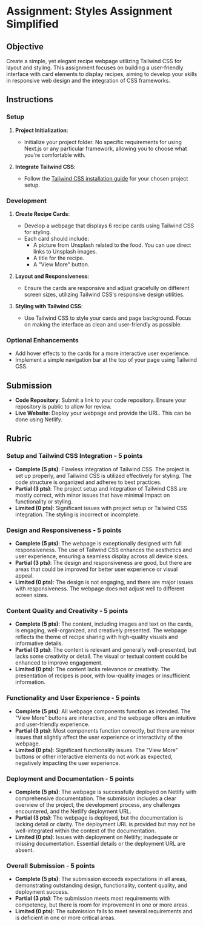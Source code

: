 # Assignment: Styles Assignment Simplified

## Objective

Create a simple, yet elegant recipe webpage utilizing Tailwind CSS for layout and styling. This assignment focuses on building a user-friendly interface with card elements to display recipes, aiming to develop your skills in responsive web design and the integration of CSS frameworks.

## Instructions

### Setup

1. **Project Initialization**:

   - Initialize your project folder. No specific requirements for using Next.js or any particular framework, allowing you to choose what you're comfortable with.

2. **Integrate Tailwind CSS**:
   - Follow the [Tailwind CSS installation guide](https://tailwindcss.com/docs/installation) for your chosen project setup.

### Development

1. **Create Recipe Cards**:

   - Develop a webpage that displays 6 recipe cards using Tailwind CSS for styling.
   - Each card should include:
     - A picture from Unsplash related to the food. You can use direct links to Unsplash images.
     - A title for the recipe.
     - A "View More" button.

2. **Layout and Responsiveness**:

   - Ensure the cards are responsive and adjust gracefully on different screen sizes, utilizing Tailwind CSS's responsive design utilities.

3. **Styling with Tailwind CSS**:
   - Use Tailwind CSS to style your cards and page background. Focus on making the interface as clean and user-friendly as possible.

### Optional Enhancements

- Add hover effects to the cards for a more interactive user experience.
- Implement a simple navigation bar at the top of your page using Tailwind CSS.

## Submission

- **Code Repository**: Submit a link to your code repository. Ensure your repository is public to allow for review.
- **Live Website**: Deploy your webpage and provide the URL. This can be done using Netlify.

## Rubric

### Setup and Tailwind CSS Integration - 5 points

- **Complete (5 pts)**: Flawless integration of Tailwind CSS. The project is set up properly, and Tailwind CSS is utilized effectively for styling. The code structure is organized and adheres to best practices.
- **Partial (3 pts)**: The project setup and integration of Tailwind CSS are mostly correct, with minor issues that have minimal impact on functionality or styling.
- **Limited (0 pts)**: Significant issues with project setup or Tailwind CSS integration. The styling is incorrect or incomplete.

### Design and Responsiveness - 5 points

- **Complete (5 pts)**: The webpage is exceptionally designed with full responsiveness. The use of Tailwind CSS enhances the aesthetics and user experience, ensuring a seamless display across all device sizes.
- **Partial (3 pts)**: The design and responsiveness are good, but there are areas that could be improved for better user experience or visual appeal.
- **Limited (0 pts)**: The design is not engaging, and there are major issues with responsiveness. The webpage does not adjust well to different screen sizes.

### Content Quality and Creativity - 5 points

- **Complete (5 pts)**: The content, including images and text on the cards, is engaging, well-organized, and creatively presented. The webpage reflects the theme of recipe sharing with high-quality visuals and informative details.
- **Partial (3 pts)**: The content is relevant and generally well-presented, but lacks some creativity or detail. The visual or textual content could be enhanced to improve engagement.
- **Limited (0 pts)**: The content lacks relevance or creativity. The presentation of recipes is poor, with low-quality images or insufficient information.

### Functionality and User Experience - 5 points

- **Complete (5 pts)**: All webpage components function as intended. The "View More" buttons are interactive, and the webpage offers an intuitive and user-friendly experience.
- **Partial (3 pts)**: Most components function correctly, but there are minor issues that slightly affect the user experience or interactivity of the webpage.
- **Limited (0 pts)**: Significant functionality issues. The "View More" buttons or other interactive elements do not work as expected, negatively impacting the user experience.

### Deployment and Documentation - 5 points

- **Complete (5 pts)**: The webpage is successfully deployed on Netlify with comprehensive documentation. The submission includes a clear overview of the project, the development process, any challenges encountered, and the Netlify deployment URL.
- **Partial (3 pts)**: The webpage is deployed, but the documentation is lacking detail or clarity. The deployment URL is provided but may not be well-integrated within the context of the documentation.
- **Limited (0 pts)**: Issues with deployment on Netlify; inadequate or missing documentation. Essential details or the deployment URL are absent.

### Overall Submission - 5 points

- **Complete (5 pts)**: The submission exceeds expectations in all areas, demonstrating outstanding design, functionality, content quality, and deployment success.
- **Partial (3 pts)**: The submission meets most requirements with competency, but there is room for improvement in one or more areas.
- **Limited (0 pts)**: The submission fails to meet several requirements and is deficient in one or more critical areas.
